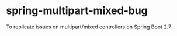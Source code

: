 # spring-multipart-mixed-bug
To replicate issues on multipart/mixed controllers on Spring Boot 2.7 
